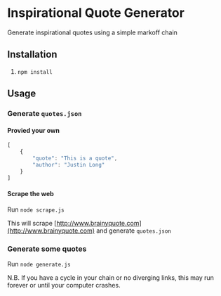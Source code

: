 # Inspirational Quote Generator

Generate inspirational quotes using a simple markoff chain

## Installation

1. `npm install`

## Usage

### Generate `quotes.json`

#### Provied your own

```javascript
[
    {
        "quote": "This is a quote",
        "author": "Justin Long"
    }
]
```

#### Scrape the web

Run `node scrape.js`

This will scrape [http://www.brainyquote.com](http://www.brainyquote.com) and generate `quotes.json`

### Generate some quotes

Run `node generate.js`

N.B. If you have a cycle in your chain or no diverging links, this may run forever or until your computer crashes.
